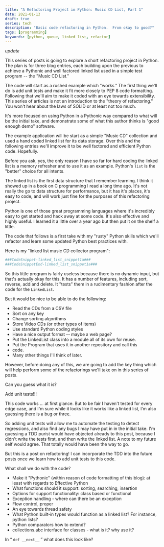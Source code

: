 ```yaml
---
title: "A Refactoring Project in Python: Music CD List, Part 1"
date: 2021-01-13
draft: true
series: tech
description: "Basic code refactoring in Python.  From okay to good?"
tags: [programming]
keywords: [python, queue, linked list, refactor]
---
```


*update* 

This series of posts is going to explore a short refactoring project
in Python.  The plan is for three blog entries, each building upon the
previous to achieve a Pythonic and well factored linked list used in a
simple test program -- the "Music CD List."

The code will start as a rushed example which "works."  The first
thing we'll do is add unit tests and make it fit more closely to PEP 8
code formatting.  Following that we'll aim to make it coded with an
eye towards extensibility.  This series of articles is not an
introduction to the "theory of refactoring."  You won't hear about the
laws of SOLID or at least not too much.

It's more focused on using Python in a Pythonic way compared to what
will be the initial take, and demonstrate some of what this author
thinks is "good enough demo" software.

The example application will be start as a simple "Music CD"
collection and used a hand coded linked list for its data storage.
Over this and the following entries we'll improve it to be well
factored and efficient Python code.  Hopefully.

Before you ask, yes, the only reason I have so far for hard coding the
linked list is a memory refresher and to use it as an example.
Python's `list` is the "better" choice for all intents.

The linked list is the first data structure that I remember learning.
I think it showed up in a book on C programming I read a long time
ago.  It's not really the go to data structure for performance, but it
has it's places, it's easy to code, and will work just fine for the
purposes of this refactoring project.

Python is one of those great programming languages where it's
incredibly easy to get started and hack away at some code.  It's
also effective and highly useful.  I learned it a little over a year
ago but then put it on the shelf a little.

The code that follows is a first take with my "rusty" Python skills
which we'll refactor and learn some updated Python best practices
with.

Here is my "linked list music CD collector program":

```Python
###CodeSnippet-linked_list_snippet1a###
###CodeSnippetEnd-linked_list_snippet1a###
```

So this little program is fairly useless because there is no dynamic
input, but that's actually okay for this.  It has a number of
features, including sort, reverse, add and delete.  It "tests" them in
a rudimentary fashion after the code for the `LinkedList`.

But it would be nice to be able to do the following:

* Read the CDs from a CSV file
* Sort on any key
* Change sorting algorithms
* Store Video CDs (or other types of items)
* Use standard Python coding styles
* Have a nice output format -- maybe a web page?
* Put the LinkedList class into a module all of its own for reuse.
* Put the Program that uses it in another repository and call this
* code.
* Many other things I'll think of later.

However, before doing any of this, we are going to add the key thing
which will help perform some of the refactorings we'll take on in this
series of posts.

Can you guess what it is?

Add unit tests!!!

This code works ... at first glance.  But to be fair I haven't tested
for every edge case, and I'm sure while it looks like it works like a
linked list, I'm also guessing there is a bug or three.

So adding unit tests will allow me to automate the testing to detect
regressions, and also find any bugs I may have put in in the initial
take.  I'm guessing a TDD purist would have objected already to this
post, because I didn't write the tests first, and then write the
linked list.  A note to my future self would agree.  That totally
would have been the way to go.

But this is a post on refactoring!  I can incorporate the TDD into the
future posts once we learn how to add unit tests to this code.








What shall we do with the code?

* Make it "Pythonic" (within reason of code formatting of this blog):
at least with regards to Effective Python
* What functions should it support: sorting, searching, insertion
* Options for support functionality: class based or functional
* Exception handling - where can there be an exception
* Flow control, proper
* An eye towards thread safety
* What Python built-in types would function as a linked list?  For
instance, python lists?
* Python comparators how to extend?
* collections.abc interface for classes - what is it? why use it?

In <q> `def __next__` </q> what does this look like?

